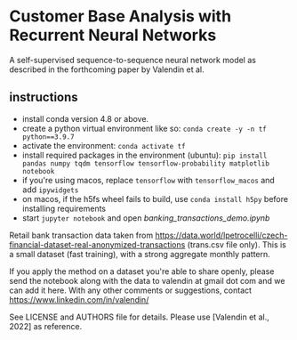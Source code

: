 # Customer Base Analysis with Recurrent Neural Networks

A self-supervised sequence-to-sequence neural network model as described in the forthcoming paper by Valendin et al.

## instructions 
- install conda version 4.8 or above. 
- create a python virtual environment like so: ```conda create -y -n tf python==3.9.7```
- activate the environment: ```conda activate tf```
- install required packages in the environment (ubuntu): ```pip install pandas numpy tqdm tensorflow tensorflow-probability matplotlib notebook```
- if you're using macos, replace ```tensorflow``` with ```tensorflow_macos``` and add ```ipywidgets```
- on macos, if the h5fs wheel fails to build, use ```conda install h5py``` before installing requirements
- start ```jupyter notebook``` and open *banking_transactions_demo.ipynb*

Retail bank transaction data taken from https://data.world/lpetrocelli/czech-financial-dataset-real-anonymized-transactions (trans.csv file only). This is a small dataset (fast training), with a strong aggregate monthly pattern.

If you apply the method on a dataset you're able to share openly, please send the notebook along with the data to valendin at gmail dot com and we can add it here. With any other comments or suggestions, contact https://www.linkedin.com/in/valendin/

See LICENSE and AUTHORS file for details. Please use [Valendin et al., 2022] as reference. 
